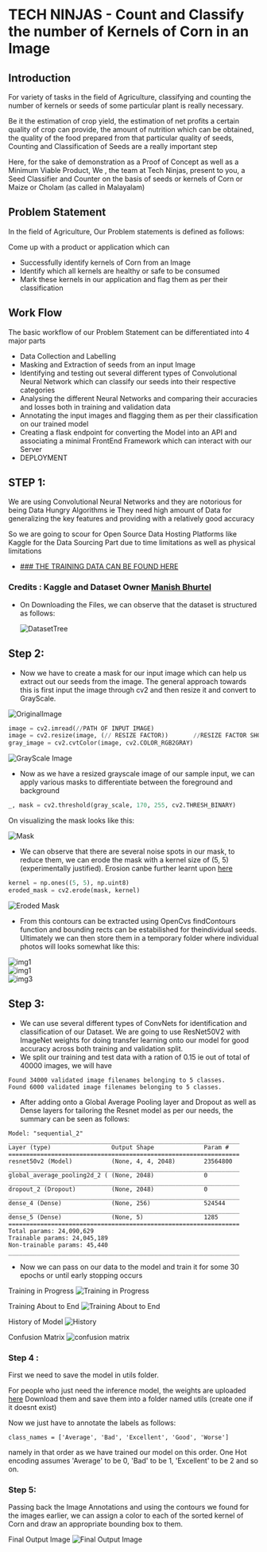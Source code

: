 # TECH NINJAS - Count and Classify the number of Kernels of Corn in an Image

## Introduction 

For variety of tasks in the field of Agriculture, classifying and counting the number of kernels or seeds of some particular plant is really necessary.

Be it the estimation of crop yield, the estimation of net profits a certain quality of crop can provide, the amount of nutrition which can be obtained, the quality of the food prepared from that particular quality of seeds, Counting and Classification of Seeds are a really important step

Here, for the sake of demonstration as a Proof of Concept as well as a Minimum Viable Product, We , the team at Tech Ninjas, present to you, a Seed Classifier and Counter on the basis of seeds or kernels of Corn or Maize or Cholam (as called in Malayalam)


## Problem Statement
In the field of Agriculture, Our Problem statements is defined as follows:

Come up with a product or application which can
- Successfully identify kernels of Corn from an Image
- Identify which all kernels are healthy or safe to be consumed
- Mark these kernels in our application and flag them as per their classification

## Work Flow 
The basic workflow of our Problem Statement can be differentiated into 4 major parts

- Data Collection and Labelling
- Masking and Extraction of seeds from an input Image
- Identifying and testing out several different types of  Convolutional Neural Network which can classify our seeds into their respective categories
- Analysing the different Neural Networks and comparing their accuracies and losses both in training and validation data
- Annotating the input images and flagging them as per their classification on our trained model
- Creating a flask endpoint for converting the Model into an API and associating a minimal FrontEnd Framework which can interact with our Server
- DEPLOYMENT


## STEP 1: 
We are using Convolutional Neural Networks and they are notorious for being Data Hungry Algorithms ie They need high amount of Data for generalizing the key features and providing with a relatively good accuracy

So we are going to scour for Open Source Data Hosting Platforms like Kaggle for the Data Sourcing Part due to time limitations as well as physical limitations

- [### THE TRAINING DATA CAN BE FOUND HERE](https://www.kaggle.com/zom8ie99/maize-seed)

### Credits : Kaggle and Dataset Owner [Manish Bhurtel](https://github.com/9characters)

- On Downloading the Files, we can observe that the dataset is structured as follows:

  ![DatasetTree](/UploadImages/DatasetTree.png)

## Step 2:
- Now we have to create a mask for our input image which can help us extract out our seeds from the image. The general approach towards this is first input the image through cv2 and then resize it and convert to GrayScale.

![OriginalImage](/UploadImages/OriginalImage.png)

```python
image = cv2.imread(//PATH OF INPUT IMAGE)
image = cv2.resize(image, (// RESIZE FACTOR))       //RESIZE FACTOR SHOULD BE FACTOR OF 16 LIKE 640 ETC
gray_image = cv2.cvtColor(image, cv2.COLOR_RGB2GRAY)
```
![GrayScale Image](/UploadImages/GrayscaleImage.png)

- Now as we have a resized grayscale image of our sample input, we can apply various masks to differentiate between the foreground and background 
```python
_, mask = cv2.threshold(gray_scale, 170, 255, cv2.THRESH_BINARY)
```
On visualizing the mask looks like this:

![Mask](/UploadImages/masknoerosion.png)

- We can observe that there are several noise spots in our mask, to reduce them, we can erode the mask with a kernel size of (5, 5)  (experimentally justified). Erosion canbe further learnt upon [here](https://www.geeksforgeeks.org/erosion-dilation-images-using-opencv-python/)
```python
kernel = np.ones((5, 5), np.uint8)
eroded_mask = cv2.erode(mask, kernel)
```

![Eroded Mask](/UploadImages/eroded_mask.png)

- From this contours can be extracted using OpenCvs findContours function and bounding rects can be estabilished for theindividual seeds. Ultimately we can then store them in a temporary folder where individual photos will looks somewhat like this:

![img1](/UploadImages/1.jpg)  
![img1](/UploadImages/2.jpg)    
![img3](/UploadImages/3.jpg)


## Step 3:
- We can use several different types of ConvNets for identification and classification of our Dataset. We are going to use ResNet50V2 with ImageNet weights for doing transfer learning onto our model for good accuracy across both training and validation split.
- We split our training and test data with a ration of 0.15 ie out of total of 40000 images, we will have 
```
Found 34000 validated image filenames belonging to 5 classes.
Found 6000 validated image filenames belonging to 5 classes.
```
- After adding onto a Global Average Pooling layer and Dropout as well as Dense layers for tailoring the Resnet model as per our needs, the summary can be seen as follows:
```
Model: "sequential_2"
_________________________________________________________________
Layer (type)                 Output Shape              Param #   
=================================================================
resnet50v2 (Model)           (None, 4, 4, 2048)        23564800  
_________________________________________________________________
global_average_pooling2d_2 ( (None, 2048)              0         
_________________________________________________________________
dropout_2 (Dropout)          (None, 2048)              0         
_________________________________________________________________
dense_4 (Dense)              (None, 256)               524544    
_________________________________________________________________
dense_5 (Dense)              (None, 5)                 1285      
=================================================================
Total params: 24,090,629
Trainable params: 24,045,189
Non-trainable params: 45,440
_________________________________________________________________
```

- Now we can pass on our data to the model and train it for some 30 epochs or until early stopping occurs

Training in Progress
![Training in Progress](/UploadImages/2020-11-08%20(9).png)


Training About to End
![Training About to End](/UploadImages/trainingabttoend.jpeg)

History of Model
![History](/UploadImages/HISTORY.png)

Confusion Matrix
![confusion matrix](/UploadImages/Image.png)

### Step 4 : 
First we need to save the model in utils folder.

For people who just need the inference model, the weights are uploaded [here]()
Download them and save them into a folder named utils (create one if it doesnt exist)

Now we just have to annotate the labels as follows:
```
class_names = ['Average', 'Bad', 'Excellent', 'Good', 'Worse']
```
namely in that order as we have trained our model on this order. One Hot encoding assumes 'Average' to be 0, 'Bad' to be 1, 'Excellent' to be 2 and so on.

### Step 5:
Passing back the Image Annotations and using the contours we found for the images earlier, we can assign a color to each of the sorted kernel of Corn and draw an appropriate bounding box to them.

Final Output Image
![Final Output Image](/UploadImages/FinalImage.png)


